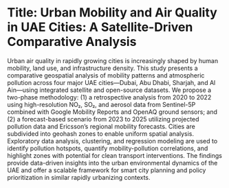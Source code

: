# Title: Urban Mobility and Air Quality in UAE Cities: A Satellite-Driven Comparative Analysis
Urban air quality in rapidly growing cities is increasingly shaped by human mobility, land use, and infrastructure density. This study presents a comparative geospatial analysis of mobility patterns and atmospheric pollution across four major UAE cities—Dubai, Abu Dhabi, Sharjah, and Al Ain—using integrated satellite and open-source datasets. We propose a two-phase methodology: (1) a retrospective analysis from 2020 to 2022 using high-resolution NO₂, SO₂, and aerosol data from Sentinel-5P combined with Google Mobility Reports and OpenAQ ground sensors; and (2) a forecast-based scenario from 2023 to 2025 utilizing projected pollution data and Ericsson’s regional mobility forecasts. Cities are subdivided into geohash zones to enable uniform spatial analysis. Exploratory data analysis, clustering, and regression modeling are used to identify pollution hotspots, quantify mobility-pollution correlations, and highlight zones with potential for clean transport interventions. The findings provide data-driven insights into the urban environmental dynamics of the UAE and offer a scalable framework for smart city planning and policy prioritization in similar rapidly urbanizing contexts.
